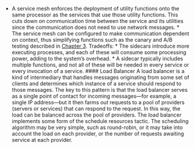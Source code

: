 *  A service mesh enforces the deployment of utility functions onto the same processor as the services that use those utility functions. This cuts down on communication time between the service and its utilities since the communication does not need to use network messages. *  The service mesh can be configured to make communication dependent on context, thus simplifying functions such as the canary and A/B testing described in [Chapter 3](ch03.xhtml#ch03). Tradeoffs: *  The sidecars introduce more executing processes, and each of these will consume some processing power, adding to the system’s overhead. *  A sidecar typically includes multiple functions, and not all of these will be needed in every service or every invocation of a service. #### Load Balancer A load balancer is a kind of intermediary that handles messages originating from some set of clients and determines which instance of a service should respond to those messages. The key to this pattern is that the load balancer serves as a single point of contact for incoming messages—for example, a single IP address—but it then farms out requests to a pool of providers (servers or services) that can respond to the request. In this way, the load can be balanced across the pool of providers. The load balancer implements some form of the schedule resources tactic. The scheduling algorithm may be very simple, such as round-robin, or it may take into account the load on each provider, or the number of requests awaiting service at each provider.